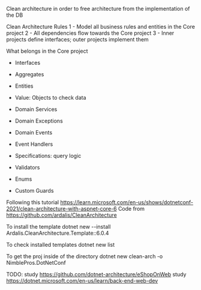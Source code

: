 Clean architecture in order to free architecture from the implementation of the DB

 Clean Architecture Rules
 1 - Model all business rules and entities in the Core project
 2 - All dependencies flow towards the Core project
 3 - Inner projects define interfaces; outer projects implement them

 What belongs in the Core project

- Interfaces
- Aggregates
- Entities 
- Value: Objects to check data
- Domain Services
- Domain Exceptions

- Domain Events
- Event Handlers

- Specifications: query logic 
- Validators
- Enums
- Custom Guards


Following this tutorial https://learn.microsoft.com/en-us/shows/dotnetconf-2021/clean-architecture-with-aspnet-core-6
Code from https://github.com/ardalis/CleanArchitecture

To install the template
dotnet new --install Ardalis.CleanArchitecture.Template::6.0.4

To check installed templates
dotnet new list

To get the proj inside of the directory
dotnet new clean-arch -o NimblePros.DotNetConf

TODO:
study https://github.com/dotnet-architecture/eShopOnWeb
study https://dotnet.microsoft.com/en-us/learn/back-end-web-dev
